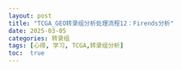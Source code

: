 ```yaml
---
layout: post
title: "TCGA_GEO转录组分析处理流程12：Firends分析"
date: 2025-03-05
categories: 转录组
tags: [心得, 学习, TCGA,转录组分析]
toc:  true
---
```

